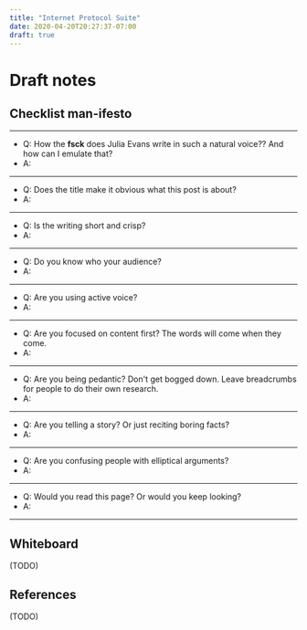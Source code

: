 ```yaml
---
title: "Internet Protocol Suite"
date: 2020-04-20T20:27:37-07:00
draft: true
---
```


# Draft notes

## Checklist man-ifesto
---

* Q: How the __fsck__ does Julia Evans write in such a natural voice?? And how can I emulate that?
* A:
---

* Q: Does the title make it obvious what this post is about?
* A:

---
* Q: Is the writing short and crisp?
* A:

---
* Q: Do you know who your audience?
* A:

---
* Q: Are you using active voice?
* A:

---
* Q: Are you focused on content first? The words will come when they come.
* A:

---
* Q: Are you being pedantic? Don't get bogged down. Leave breadcrumbs for people to do their own research.
* A:

---
* Q: Are you telling a story? Or just reciting boring facts?
* A:

---
* Q: Are you confusing people with elliptical arguments?
* A:

---
* Q: Would you read this page? Or would you keep looking?
* A:

---
## Whiteboard

(TODO)

## References

(TODO)

<!--

Wikipedia has gathered their pages for all four layers of the [internet protocol suite](https://en.wikipedia.org/wiki/Internet_protocol_suite) into a set.

-->

